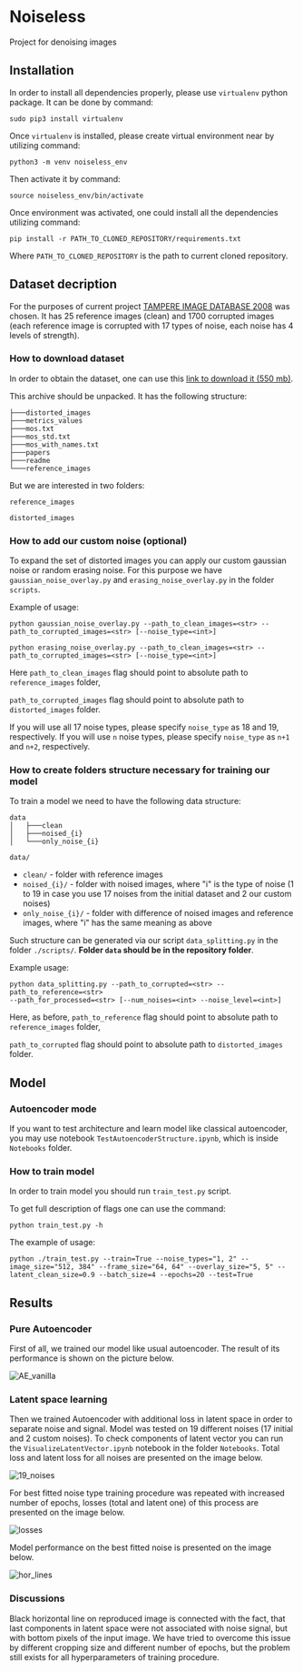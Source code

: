 # Noiseless
Project for denoising images

## Installation

In order to install all dependencies properly, please use `virtualenv` python package.
It can be done by command:

```
sudo pip3 install virtualenv
```

Once `virtualenv` is installed, please create virtual environment near by utilizing command:

```
python3 -m venv noiseless_env
```
Then activate it by command:

```
source noiseless_env/bin/activate
```
Once environment was activated, one could install all the dependencies utilizing command:

```
pip install -r PATH_TO_CLONED_REPOSITORY/requirements.txt
```

Where `PATH_TO_CLONED_REPOSITORY` is the path to current cloned repository.

## Dataset decription

For the purposes of current project [TAMPERE IMAGE DATABASE 2008]( http://www.ponomarenko.info/tid2008.htm ) was chosen. It has 25 reference images (clean) and 1700 corrupted images (each reference image is corrupted with 17 types of noise, each noise has 4 levels of strength).

### How to download dataset

In order to obtain the dataset, one can use this [link to download it (550 mb)](http://www.ponomarenko.info/tid/tid2008.rar).

This archive should be unpacked. It has the following structure:

```
├───distorted_images
├───metrics_values
├───mos.txt
├───mos_std.txt
├───mos_with_names.txt
├───papers
├───readme
└───reference_images
```
But we are interested in two folders: 
```
reference_images

distorted_images
```

### How to add our custom noise (optional)

To expand the set of distorted images you can apply our custom gaussian noise or random erasing noise. For this purpose we have `gaussian_noise_overlay.py` and `erasing_noise_overlay.py`  in the folder `scripts`.

Example of usage:

```
python gaussian_noise_overlay.py --path_to_clean_images=<str> --path_to_corrupted_images=<str> [--noise_type=<int>]
```

```
python erasing_noise_overlay.py --path_to_clean_images=<str> --path_to_corrupted_images=<str> [--noise_type=<int>]
```

Here `path_to_clean_images` flag should point to absolute path to `reference_images` folder,

`path_to_corrupted_images` flag should point to absolute path to `distorted_images` folder.

If you will use all 17 noise types, please specify `noise_type` as 18 and 19, respectively. If you will use `n` noise types, please specify `noise_type` as `n+1` and `n+2`, respectively.

### How to create folders structure necessary for training our model

To train a model we need to have the following data structure:

```
data
│   ├───clean
│   ├───noised_{i}
│   └───only_noise_{i}
```

```data/```

- ```clean/``` - folder with reference images
- ```noised_{i}/``` -  folder with noised images, where "i" is the type of noise (1 to 19 in case you use 17 noises from the initial dataset and 2 our custom noises)
- ```only_noise_{i}/``` - folder with difference of noised images and reference images, where "i" has the same meaning as above

Such structure can be generated via our script ```data_splitting.py```  in the folder ```./scripts/```. 
**Folder `data` should be in the repository folder**.

Example usage:

```
python data_splitting.py --path_to_corrupted=<str> --path_to_reference=<str> 
--path_for_processed=<str> [--num_noises=<int> --noise_level=<int>]
```


Here, as before, `path_to_reference` flag should point to absolute path to `reference_images` folder,

`path_to_corrupted` flag should point to absolute path to `distorted_images` folder.

## Model

### Autoencoder mode

If you want to test architecture and learn model like classical autoencoder, you may use notebook 
`TestAutoencoderStructure.ipynb`, which is inside `Notebooks` folder.


### How to train model

In order to train model you should run `train_test.py` script.

To get full description of flags one can use the command:

```
python train_test.py -h
```

The example of usage:

```
python ./train_test.py --train=True --noise_types="1, 2" --image_size="512, 384" --frame_size="64, 64" --overlay_size="5, 5" --latent_clean_size=0.9 --batch_size=4 --epochs=20 --test=True
```

## Results

### Pure Autoencoder

First of all, we trained our model like usual autoencoder. The result of its performance is shown on the picture below.

![AE_vanilla](imgs/AE_vanilla.jpg)

### Latent space learning

Then we trained Autoencoder with additional loss in latent space in order to separate noise and signal. Model was tested on 19 different noises (17 initial and 2 custom noises). To check components of latent vector you can run the ```VisualizeLatentVector.ipynb``` notebook in the folder ```Notebooks```. Total loss and latent loss for all noises are presented on the image below.

![19_noises](imgs/19_noises.png)

For best fitted noise type training procedure was repeated with increased number of epochs, losses (total and latent one) of this process are presented on the image below.

![losses](imgs/train_losses.png)

Model performance on the best fitted noise is presented on the image below.

![hor_lines](imgs/black_horizontal_lines.PNG)

### Discussions

Black horizontal line on reproduced image is connected with the fact, that last components in latent space were not associated with noise signal, but with bottom pixels of the input image. We have tried to overcome this issue by different cropping size and different number of epochs, but the problem still exists for all hyperparameters of training procedure.
